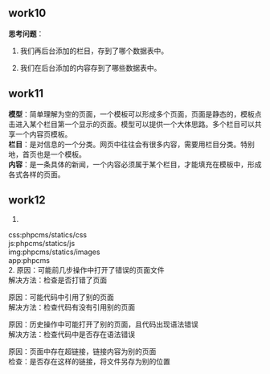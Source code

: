 ## work10
**思考问题**：
1. 我们再后台添加的栏目，存到了哪个数据表中。

2. 我们在后台添加的内容存到了哪些数据表中。

## work11
**模型**：简单理解为空的页面，一个模板可以形成多个页面，页面是静态的，模板点击进入某个栏目第一个显示的页面。模型可以提供一个大体思路。多个栏目可以共享一个内容页模板。   
**栏目**：是对信息的一个分类。网页中往往会有很多内容，需要用栏目分类。特别地，首页也是一个模板。   
**内容**：是一条具体的新闻，一个内容必须属于某个栏目，才能填充在模板中，形成各式各样的页面。

## work12
1.
css:phpcms/statics/css    
js:phpcms/statics/js   
img:phpcms/statics/images    
app:phpcms    
2.
原因：可能前几步操作中打开了错误的页面文件    
解决方法：检查是否打错了页面    

原因：可能代码中引用了别的页面    
解决方法：检查代码有没有引用别的页面    

原因：历史操作中可能打开了别的页面，且代码出现语法错误    
解决方法：检查代码中是否存在语法错误    

原因：页面中存在超链接，链接内容为别的页面    
检查：是否存在这样的链接，将文件另存为别的位置    
